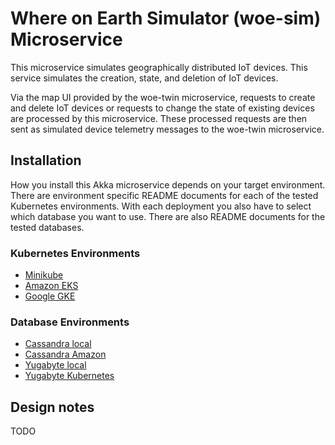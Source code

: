 # Where on Earth Simulator (woe-sim) Microservice

This microservice simulates geographically distributed IoT devices. This service simulates the creation, state, and deletion of IoT devices.

Via the map UI provided by the woe-twin microservice, requests to create and delete IoT devices or requests to change the state of existing devices are processed by this microservice. These processed requests are then sent as simulated device telemetry messages to the woe-twin microservice.

## Installation

How you install this Akka microservice depends on your target environment. There are environment specific README documents for each of the tested Kubernetes environments. With each deployment you also have to select which database you want to use. There are also README documents for the tested databases.

### Kubernetes Environments

* [Minikube](https://github.com/mckeeh3/woe-sim/blob/master/README-minikube.md)
* [Amazon EKS](https://github.com/mckeeh3/woe-sim/blob/master/README-amazon-eks.md)
* [Google GKE](https://github.com/mckeeh3/woe-sim/blob/master/README-google-gke.md)

### Database Environments

* [Cassandra local](https://github.com/mckeeh3/woe-sim/blob/master/README-database-cassandra-local.md)
* [Cassandra Amazon](https://github.com/mckeeh3/woe-sim/blob/master/README-database-cassandra-amazon.md)
* [Yugabyte local](https://github.com/mckeeh3/woe-sim/blob/master/README-database-yugabyte-kubernetes.md)
* [Yugabyte Kubernetes](https://github.com/mckeeh3/woe-sim/blob/master/README-database-yugabyte-kubernetes.md)

## Design notes

TODO
